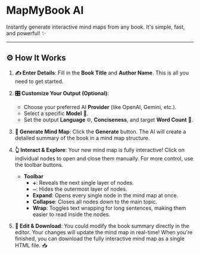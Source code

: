 # MapMyBook AI

Instantly generate interactive mind maps from any book. It's simple, fast, and powerful! ✨

---

## ⚙️ How It Works

1.  **✍️ Enter Details**: Fill in the **Book Title** and **Author Name**. This is all you need to get started.

2.  **🎛️ Customize Your Output (Optional)**:
    * Choose your preferred AI **Provider** (like OpenAI, Gemini, etc.).
    * Select a specific **Model** 🤖.
    * Set the output **Language** 🌐, **Conciseness**, and target **Word Count** 🎯.

3.  **🚀 Generate Mind Map**: Click the **Generate** button. The AI will create a detailed summary of the book in a mind map structure.

4.  **👆 Interact & Explore**: Your new mind map is fully interactive! Click on individual nodes to open and close them manually. For more control, use the toolbar buttons.
    * **Toolbar**
        * `➕`: Reveals the next single layer of nodes.
        * `➖`: Hides the outermost layer of nodes.
        * **Expand**: Opens every single node in the mind map at once.
        * **Collapse**: Closes all nodes down to the main topic.
        * **Wrap**: Toggles text wrapping for long sentences, making them easier to read inside the nodes.

5.  **📝 Edit & Download**: You could modify the book summary directly in the editor. Your changes will update the mind map in real-time! When you're finished, you can download the fully interactive mind map as a single HTML file. 📥